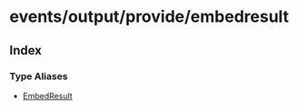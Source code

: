 # events/output/provide/embedresult

## Index

### Type Aliases

- [EmbedResult](type-aliases/EmbedResult.md)
